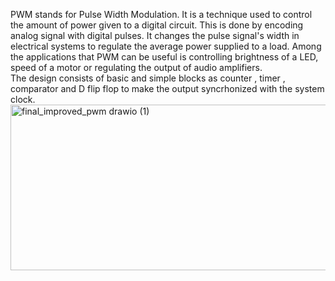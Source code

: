 PWM stands for Pulse Width Modulation. It is a technique used to control the amount of power given to a digital circuit. This is done by encoding analog signal with digital pulses. It changes the pulse signal's width in electrical systems to regulate the average power supplied to a load. Among the applications that PWM can be useful is controlling brightness of a LED, speed of a motor or regulating the output of audio amplifiers.  
The design consists of basic and simple blocks as counter , timer , comparator and D flip flop to make the output syncrhonized with the system clock. 
<img width="780" height="265" alt="final_improved_pwm drawio (1)" src="https://github.com/user-attachments/assets/317f345f-50b4-4db5-a220-bf87bb4c060a" />
